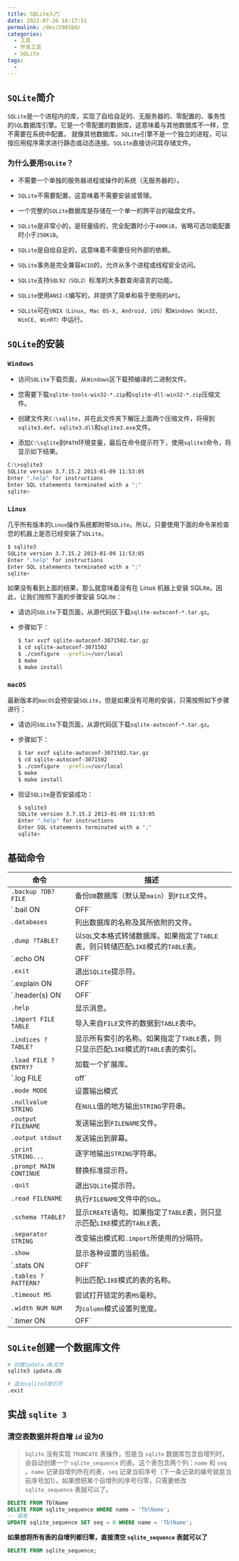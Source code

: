 ```yaml
---
title: SQLite入门
date: 2022-07-26 16:17:51
permalink: /dev/2901bd/
categories:
  - 工具
  - 开发工具
  - SQLite
tags:
  - 
---
```


## `SQLite`简介

`SQLite`是一个进程内的库，实现了自给自足的、无服务器的、零配置的、事务性的`SQL`数据库引擎。它是一个零配置的数据库，这意味着与其他数据库不一样，您不需要在系统中配置。
就像其他数据库，`SQLite`引擎不是一个独立的进程，可以按应用程序需求进行静态或动态连接。`SQLite`直接访问其存储文件。

<!-- more -->

<InArticleAdsense
    data-ad-client="ca-pub-1725717718088510"
    data-ad-slot="7426219401">
</InArticleAdsense>

### 为什么要用`SQLite`？

- 不需要一个单独的服务器进程或操作的系统（无服务器的）。

- `SQLite`不需要配置，这意味着不需要安装或管理。

- 一个完整的`SQLite`数据库是存储在一个单一的跨平台的磁盘文件。

- `SQLite`是非常小的，是轻量级的，完全配置时小于`400KiB`，省略可选功能配置时小于`250KiB`。

- `SQLite`是自给自足的，这意味着不需要任何外部的依赖。

- `SQLite`事务是完全兼容`ACID`的，允许从多个进程或线程安全访问。

- `SQLite`支持`SQL92（SQL2）`标准的大多数查询语言的功能。

- `SQLite`使用`ANSI-C`编写的，并提供了简单和易于使用的`API`。

- `SQLite`可在`UNIX（Linux, Mac OS-X, Android, iOS）`和`Windows（Win32, WinCE, WinRT）`中运行。

## `SQLite`的安装

### `Windows`

- 访问`SQLite`下载页面，从`Windows`区下载预编译的二进制文件。

- 您需要下载`sqlite-tools-win32-*.zip`和`sqlite-dll-win32-*.zip`压缩文件。

- 创建文件夹`C:\sqlite`，并在此文件夹下解压上面两个压缩文件，将得到`sqlite3.def`、`sqlite3.dll`和`sqlite3.exe`文件。

- 添加`C:\sqlite`到`PATH`环境变量，最后在命令提示符下，使用`sqlite3`命令，将显示如下结果。

``` bash
C:\>sqlite3
SQLite version 3.7.15.2 2013-01-09 11:53:05
Enter ".help" for instructions
Enter SQL statements terminated with a ";"
sqlite>
```

### `Linux`

几乎所有版本的`Linux`操作系统都附带`SQLite`。所以，只要使用下面的命令来检查您的机器上是否已经安装了`SQLite`。

``` bash
$ sqlite3
SQLite version 3.7.15.2 2013-01-09 11:53:05
Enter ".help" for instructions
Enter SQL statements terminated with a ";"
sqlite>
```

如果没有看到上面的结果，那么就意味着没有在 Linux 机器上安装 SQLite。因此，让我们按照下面的步骤安装 SQLite：

- 请访问`SQLite`下载页面，从源代码区下载`sqlite-autoconf-*.tar.gz`。

- 步骤如下：

    ``` bash
    $ tar xvzf sqlite-autoconf-3071502.tar.gz
    $ cd sqlite-autoconf-3071502
    $ ./configure --prefix=/usr/local
    $ make
    $ make install
    ```

### `macOS`

最新版本的`macOS`会预安装`SQLite`，但是如果没有可用的安装，只需按照如下步骤进行：

- 请访问`SQLite`下载页面，从源代码区下载`sqlite-autoconf-*.tar.gz`。

- 步骤如下：

    ``` bash
    $ tar xvzf sqlite-autoconf-3071502.tar.gz
    $ cd sqlite-autoconf-3071502
    $ ./configure --prefix=/usr/local
    $ make
    $ make install
    ```
- 验证`SQLite`是否安装成功：

    ``` bash
    $ sqlite3
    SQLite version 3.7.15.2 2013-01-09 11:53:05
    Enter ".help" for instructions
    Enter SQL statements terminated with a ";"
    sqlite>
    ```

## 基础命令

|命令|描述|
|---|---|
|`.backup ?DB? FILE`|备份`DB`数据库（默认是`main`）到`FILE`文件。|
|`.bail ON|OFF`|发生错误后停止。默认为`OFF`。|
|`.databases`|列出数据库的名称及其所依附的文件。|
|`.dump ?TABLE?`|以`SQL`文本格式转储数据库。如果指定了`TABLE`表，则只转储匹配`LIKE`模式的`TABLE`表。|
|`.echo ON|OFF`|开启或关闭`echo`命令。|
|`.exit`|退出`SQLite`提示符。|
|`.explain ON|OFF`|开启或关闭适合于`EXPLAIN`的输出模式。如果没有带参数，则为`EXPLAIN on`，即开启`EXPLAIN`。|
|`.header(s) ON|OFF`|开启或关闭头部显示。|
|`.help`|显示消息。|
|`.import FILE TABLE`|导入来自`FILE`文件的数据到`TABLE`表中。|
|`.indices ?TABLE?`|显示所有索引的名称。如果指定了`TABLE`表，则只显示匹配`LIKE`模式的`TABLE`表的索引。|
|`.load FILE ?ENTRY?`|加载一个扩展库。|
|`.log FILE|off`|开启或关闭日志。`FILE`文件可以是`stderr`（标准错误）/`stdout`（标准输出）。|
|`.mode MODE`|设置输出模式|
|`.nullvalue STRING`|在`NULL`值的地方输出`STRING`字符串。|
|`.output FILENAME`|发送输出到`FILENAME`文件。|
|`.output stdout`|发送输出到屏幕。|
|`.print STRING...`|逐字地输出`STRING`字符串。|
|`.prompt MAIN CONTINUE`|替换标准提示符。|
|`.quit`|退出`SQLite`提示符。|
|`.read FILENAME`|执行`FILENAME`文件中的`SQL`。|
|`.schema ?TABLE?`|显示`CREATE`语句。如果指定了`TABLE`表，则只显示匹配`LIKE`模式的`TABLE`表。|
|`.separator STRING`|改变输出模式和`.import`所使用的分隔符。|
|`.show`|显示各种设置的当前值。|
|`.stats ON|OFF`|开启或关闭统计。|
|`.tables ?PATTERN?`|列出匹配`LIKE`模式的表的名称。|
|`.timeout MS`|尝试打开锁定的表`MS`毫秒。|
|`.width NUM NUM`|为`column`模式设置列宽度。|
|`.timer ON|OFF`|开启或关闭`CPU`定时器。|

## `SQLite`创建一个数据库文件

``` bash
# 创建ipdata.db文件
sqlite3 ipdata.db

# 退出sqlite3提示符
.exit
```

## 实战 `sqlite 3`

### 清空表数据并将自增 `id` 设为0

> `Sqlite` 没有实现 `TRUNCATE` 表操作，但是当 `sqlite` 数据库包含自增列时，会自动创建一个 `sqlite_sequence` 的表。这个表包含两个列：`name` 和 `seq` 。`name` 记录自增列所在的表，`seq` 记录当前序号（下一条记录的编号就是当前序号加1）。如果想把某个自增列的序号归零，只需要修改 `sqlite_sequence` 表就可以了。

``` sql
DELETE FROM TblName
DELETE FROM sqlite_sequence WHERE name = 'TblName';
-- 或者
UPDATE sqlite_sequence SET seq = 0 WHERE name = 'TblName';
```

**如果想将所有表的自增列都归零，直接清空 `sqlite_sequence` 表就可以了**

``` sql
DELETE FROM sqlite_sequence;
```
